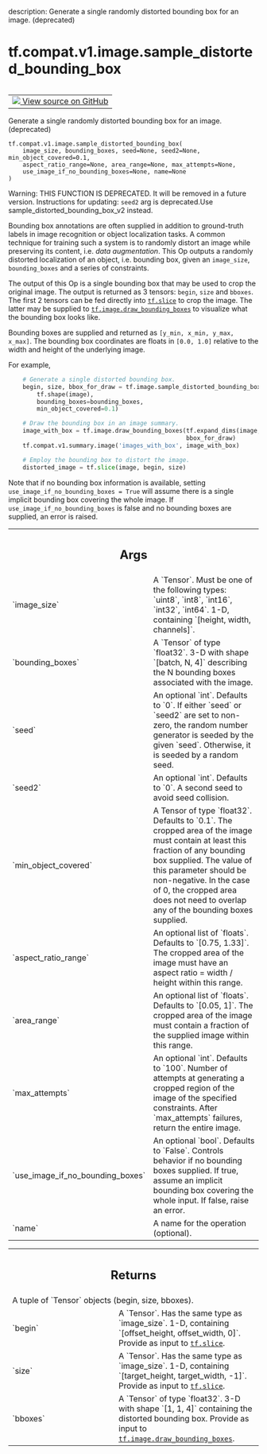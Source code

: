 description: Generate a single randomly distorted bounding box for an image. (deprecated)

<div itemscope itemtype="http://developers.google.com/ReferenceObject">
<meta itemprop="name" content="tf.compat.v1.image.sample_distorted_bounding_box" />
<meta itemprop="path" content="Stable" />
</div>

# tf.compat.v1.image.sample_distorted_bounding_box

<!-- Insert buttons and diff -->

<table class="tfo-notebook-buttons tfo-api nocontent" align="left">
<td>
  <a target="_blank" href="https://github.com/tensorflow/tensorflow/blob/r2.2/tensorflow/python/ops/image_ops_impl.py#L2830-L2941">
    <img src="https://www.tensorflow.org/images/GitHub-Mark-32px.png" />
    View source on GitHub
  </a>
</td>
</table>



Generate a single randomly distorted bounding box for an image. (deprecated)

<pre class="devsite-click-to-copy prettyprint lang-py tfo-signature-link">
<code>tf.compat.v1.image.sample_distorted_bounding_box(
    image_size, bounding_boxes, seed=None, seed2=None, min_object_covered=0.1,
    aspect_ratio_range=None, area_range=None, max_attempts=None,
    use_image_if_no_bounding_boxes=None, name=None
)
</code></pre>



<!-- Placeholder for "Used in" -->

Warning: THIS FUNCTION IS DEPRECATED. It will be removed in a future version.
Instructions for updating:
`seed2` arg is deprecated.Use sample_distorted_bounding_box_v2 instead.

Bounding box annotations are often supplied in addition to ground-truth labels
in image recognition or object localization tasks. A common technique for
training such a system is to randomly distort an image while preserving
its content, i.e. *data augmentation*. This Op outputs a randomly distorted
localization of an object, i.e. bounding box, given an `image_size`,
`bounding_boxes` and a series of constraints.

The output of this Op is a single bounding box that may be used to crop the
original image. The output is returned as 3 tensors: `begin`, `size` and
`bboxes`. The first 2 tensors can be fed directly into <a href="../../../../tf/slice.md"><code>tf.slice</code></a> to crop the
image. The latter may be supplied to <a href="../../../../tf/image/draw_bounding_boxes.md"><code>tf.image.draw_bounding_boxes</code></a> to
visualize what the bounding box looks like.

Bounding boxes are supplied and returned as `[y_min, x_min, y_max, x_max]`.
The
bounding box coordinates are floats in `[0.0, 1.0]` relative to the width and
height of the underlying image.

For example,

```python
    # Generate a single distorted bounding box.
    begin, size, bbox_for_draw = tf.image.sample_distorted_bounding_box(
        tf.shape(image),
        bounding_boxes=bounding_boxes,
        min_object_covered=0.1)

    # Draw the bounding box in an image summary.
    image_with_box = tf.image.draw_bounding_boxes(tf.expand_dims(image, 0),
                                                  bbox_for_draw)
    tf.compat.v1.summary.image('images_with_box', image_with_box)

    # Employ the bounding box to distort the image.
    distorted_image = tf.slice(image, begin, size)
```

Note that if no bounding box information is available, setting
`use_image_if_no_bounding_boxes = True` will assume there is a single implicit
bounding box covering the whole image. If `use_image_if_no_bounding_boxes` is
false and no bounding boxes are supplied, an error is raised.

<!-- Tabular view -->
 <table class="responsive fixed orange">
<colgroup><col width="214px"><col></colgroup>
<tr><th colspan="2"><h2 class="add-link">Args</h2></th></tr>

<tr>
<td>
`image_size`
</td>
<td>
A `Tensor`. Must be one of the following types: `uint8`, `int8`,
`int16`, `int32`, `int64`. 1-D, containing `[height, width, channels]`.
</td>
</tr><tr>
<td>
`bounding_boxes`
</td>
<td>
A `Tensor` of type `float32`. 3-D with shape `[batch, N, 4]`
describing the N bounding boxes associated with the image.
</td>
</tr><tr>
<td>
`seed`
</td>
<td>
An optional `int`. Defaults to `0`. If either `seed` or `seed2` are
set to non-zero, the random number generator is seeded by the given
`seed`.  Otherwise, it is seeded by a random seed.
</td>
</tr><tr>
<td>
`seed2`
</td>
<td>
An optional `int`. Defaults to `0`. A second seed to avoid seed
collision.
</td>
</tr><tr>
<td>
`min_object_covered`
</td>
<td>
A Tensor of type `float32`. Defaults to `0.1`. The
cropped area of the image must contain at least this fraction of any
bounding box supplied. The value of this parameter should be non-negative.
In the case of 0, the cropped area does not need to overlap any of the
bounding boxes supplied.
</td>
</tr><tr>
<td>
`aspect_ratio_range`
</td>
<td>
An optional list of `floats`. Defaults to `[0.75,
1.33]`. The cropped area of the image must have an aspect ratio = width /
height within this range.
</td>
</tr><tr>
<td>
`area_range`
</td>
<td>
An optional list of `floats`. Defaults to `[0.05, 1]`. The
cropped area of the image must contain a fraction of the supplied image
within this range.
</td>
</tr><tr>
<td>
`max_attempts`
</td>
<td>
An optional `int`. Defaults to `100`. Number of attempts at
generating a cropped region of the image of the specified constraints.
After `max_attempts` failures, return the entire image.
</td>
</tr><tr>
<td>
`use_image_if_no_bounding_boxes`
</td>
<td>
An optional `bool`. Defaults to `False`.
Controls behavior if no bounding boxes supplied. If true, assume an
implicit bounding box covering the whole input. If false, raise an error.
</td>
</tr><tr>
<td>
`name`
</td>
<td>
A name for the operation (optional).
</td>
</tr>
</table>



<!-- Tabular view -->
 <table class="responsive fixed orange">
<colgroup><col width="214px"><col></colgroup>
<tr><th colspan="2"><h2 class="add-link">Returns</h2></th></tr>
<tr class="alt">
<td colspan="2">
A tuple of `Tensor` objects (begin, size, bboxes).
</td>
</tr>
<tr>
<td>
`begin`
</td>
<td>
A `Tensor`. Has the same type as `image_size`. 1-D, containing
`[offset_height, offset_width, 0]`. Provide as input to
<a href="../../../../tf/slice.md"><code>tf.slice</code></a>.
</td>
</tr><tr>
<td>
`size`
</td>
<td>
A `Tensor`. Has the same type as `image_size`. 1-D, containing
`[target_height, target_width, -1]`. Provide as input to
<a href="../../../../tf/slice.md"><code>tf.slice</code></a>.
</td>
</tr><tr>
<td>
`bboxes`
</td>
<td>
A `Tensor` of type `float32`. 3-D with shape `[1, 1, 4]` containing
the distorted bounding box.
Provide as input to <a href="../../../../tf/image/draw_bounding_boxes.md"><code>tf.image.draw_bounding_boxes</code></a>.
</td>
</tr>
</table>

